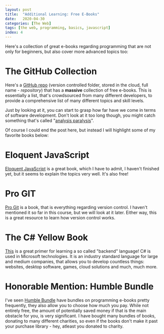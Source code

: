 ```yaml
---
layout: post
title:  "Additional Learning: Free E-Books"
date:   2020-04-30
categories: [The Web]
tags: [the web, programming, basics, javascript]
index: 4
---
```


Here's a collection of great e-books regarding programming that are not only for beginners, but also cover more advanced topics too:

# The GitHub Collection

Here's a [GitHub repo](https://github.com/EbookFoundation/free-programming-books/blob/master/free-programming-books.md) (version controlled folder, stored in the cloud, full name - *repository*) that has a **massive** collection of free e-books. This is essentially a list, that's crowdsourced from many different developers, to provide a comprehensive list of many different topics and skill levels.

Just by looking at it, you can start to grasp how far have we come in terms of software development. Don't look at it too long though, you might catch something that's called "[analysis paralysis](https://www.forbes.com/sites/jeffboss/2015/03/20/how-to-overcome-the-analysis-paralysis-of-decision-making/#55bc92881be5)". 

Of course I could end the post here, but instead I will highlight some of my favorite books below:

# Eloquent JavaScript

[Eloquent JavaScript](https://eloquentjavascript.net/) is a great book, which I have to admit, I haven't finished yet, but it seems to explain the topics very well. It's also free!

# Pro GIT

[Pro Git](https://git-scm.com/book/en/v2) is a book, that is everything regarding version control. I haven't mentioned it so far in this course, but we will look at it later. Either way, this is a great resource to learn how version control works.

# The C# Yellow Book

[This](http://www.csharpcourse.com/) is a great primer for learning a so called "backend" language! C# is used in Microsoft technologies. It is an industry standard language for large and medium companies, that allows you to develop countless things: websites, desktop software, games, cloud solutions and much, much more.

# Honorable Mention: Humble Bundle

I've seen [Humble Bundle](https://humblebundle.com) have bundles on programming e-books pretty frequently, they also allow you to choose how much you pay. While not entirely free, the amount of potentially saved money if that is the main obstacle for you, is very significant. I have bought many bundles of books, donating to many different charities, so even if the books don't make it past your purchase library - hey, atleast you donated to charity.
